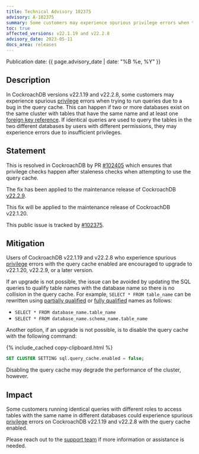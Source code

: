 ```yaml
---
title: Technical Advisory 102375
advisory: A-102375
summary: Some customers may experience spurious privilege errors when trying to run queries due to a bug in the query cache.
toc: true
affected_versions: v22.1.19 and v22.2.8
advisory_date: 2023-05-11
docs_area: releases
---
```


Publication date: {{ page.advisory_date | date: "%B %e, %Y" }}

## Description

In CockroachDB versions v22.1.19 and v22.2.8, some customers may experience spurious [privilege](https://www.cockroachlabs.com/docs/v22.2/security-reference/authorization#privileges) errors when trying to run queries due to a bug in the query cache. This can happen if two or more databases exist on the same cluster with tables that have the same name and at least one [foreign key reference](https://www.cockroachlabs.com/docs/v22.2/foreign-key). If identical queries are used to query the tables in the two different databases by users with different permissions, they may experience errors due to insufficient privileges.

## Statement

This is resolved in CockroachDB by PR [#102405](https://github.com/cockroachdb/cockroach/issues/102405) which ensures that privilege checks happen after staleness checks when attempting to use the query cache.

The fix has been applied to the maintenance release of CockroachDB [v22.2.9](https://www.cockroachlabs.com/docs/releases/v22.2#v22-2-9).

This fix will be applied to the maintenance release of CockroachDB v22.1.20.

This public issue is tracked by [#102375](https://github.com/cockroachdb/cockroach/issues/102375).

## Mitigation

Users of CockroachDB v22.1.19 and v22.2.8 who experience spurious [privilege](https://www.cockroachlabs.com/docs/v22.2/security-reference/authorization#privileges) errors with the query cache enabled are encouraged to upgrade to v22.1.20, v22.2.9, or a later version.

If an upgrade is not possible, the issue can be avoided by updating the SQL queries to qualify table names with the database name so there is no collision in the query cache. For example, `SELECT * FROM table_name` can be rewritten using [partially qualified](https://www.cockroachlabs.com/docs/v22.2/sql-name-resolution#lookup-with-partially-qualified-names) or [fully qualified](https://www.cockroachlabs.com/docs/v22.2/sql-name-resolution#lookup-with-fully-qualified-names) names as follows:

- `SELECT * FROM database_name.table_name`
- `SELECT * FROM database_name.schema_name.table_name`

Another option, if an upgrade is not possible, is to disable the query cache with the following command:

{% include_cached copy-clipboard.html %}
~~~ sql
SET CLUSTER SETTING sql.query_cache.enabled = false;
~~~

Disabling the query cache may degrade the performance of the cluster, however.

## Impact

Some customers running identical queries with different roles to access tables with the same name in different databases could experience spurious [privilege](https://www.cockroachlabs.com/docs/v22.2/security-reference/authorization#privileges) errors on CockroachDB v22.1.19 and v22.2.8 with the query cache enabled.

Please reach out to the [support team](https://support.cockroachlabs.com) if more information or assistance is needed.
